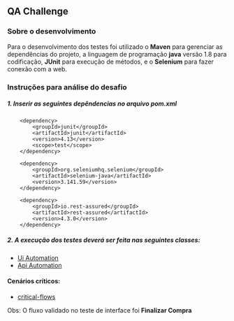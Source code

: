 ## QA Challenge

### Sobre o desenvolvimento
Para o desenvolvimento dos testes foi utilizado o **Maven** para gerenciar as dependências do projeto,
a linguagem de programação **java** versão 1.8 para codificação, 
**JUnit** para execução de métodos, e o **Selenium** para fazer conexão com a web.
### Instruções para análise do desafio

##### 1. Inserir as seguintes depêndencias no arquivo pom.xml 
        <dependency>
            <groupId>junit</groupId>
            <artifactId>junit</artifactId>
            <version>4.13</version>
            <scope>test</scope>
        </dependency>

        <dependency>
            <groupId>org.seleniumhq.selenium</groupId>
            <artifactId>selenium-java</artifactId>
            <version>3.141.59</version>
        </dependency>
        
        <dependency>
            <groupId>io.rest-assured</groupId>
            <artifactId>rest-assured</artifactId>
            <version>4.3.0</version>
        </dependency>
        
##### 2. A execução dos testes deverá ser feita nas seguintes classes:

* [Ui Automation](https://github.com/ericlesas/ze-code-qa-challenge/blob/master/src/test/java/ui_automation/suites/BuyBeer.java)
* [Api Automation](https://github.com/ericlesas/ze-code-qa-challenge/blob/master/src/test/java/api_automation/suites/GetWeather.java)

#### Cenários críticos:
 * [critical-flows](https://github.com/ericlesas/ze-code-qa-challenge/blob/master/critical-flows.md)
 
 Obs: O fluxo validado no teste de interface foi **Finalizar Compra** 